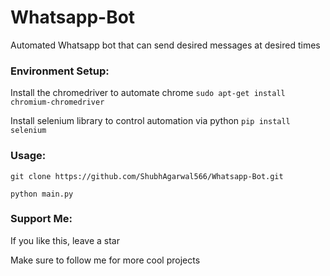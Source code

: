 # Whatsapp-Bot
Automated Whatsapp bot that can send desired messages at desired times

### Environment Setup: 
Install the chromedriver to automate chrome
`sudo apt-get install chromium-chromedriver`

Install selenium library to control automation via python
`pip install selenium`
        
### Usage:
`git clone https://github.com/ShubhAgarwal566/Whatsapp-Bot.git`

`python main.py`

### Support Me:
If you like this, leave a star

Make sure to follow me for more cool projects
